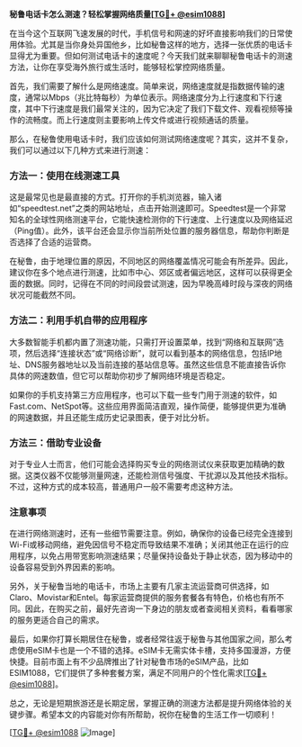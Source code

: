 **秘鲁电话卡怎么测速？轻松掌握网络质量[[TG💪+ @esim1088](https://t.me/s/esim1088)]**

在当今这个互联网飞速发展的时代，手机信号和网速的好坏直接影响我们的日常使用体验。尤其是当你身处异国他乡，比如秘鲁这样的地方，选择一张优质的电话卡显得尤为重要。但如何测试电话卡的速度呢？今天我们就来聊聊秘鲁电话卡的测速方法，让你在享受海外旅行或生活时，能够轻松掌控网络质量。

首先，我们需要了解什么是网络速度。简单来说，网络速度就是指数据传输的速度，通常以Mbps（兆比特每秒）为单位表示。网络速度分为上行速度和下行速度，其中下行速度是我们最常关注的，因为它决定了我们下载文件、观看视频等操作的流畅度。而上行速度则主要影响上传文件或进行视频通话的质量。

那么，在秘鲁使用电话卡时，我们应该如何测试网络速度呢？其实，这并不复杂，我们可以通过以下几种方式来进行测速：

### 方法一：使用在线测速工具

这是最常见也是最直接的方式。打开你的手机浏览器，输入诸如“speedtest.net”之类的网站地址，点击开始测速即可。Speedtest是一个非常知名的全球性网络测速平台，它能快速检测你的下行速度、上行速度以及网络延迟（Ping值）。此外，该平台还会显示你当前所处位置的服务器信息，帮助你判断是否选择了合适的运营商。

在秘鲁，由于地理位置的原因，不同地区的网络覆盖情况可能会有所差异。因此，建议你在多个地点进行测速，比如市中心、郊区或者偏远地区，这样可以获得更全面的数据。同时，记得在不同的时间段尝试测速，因为早晚高峰时段与深夜的网络状况可能截然不同。

### 方法二：利用手机自带的应用程序

大多数智能手机都内置了测速功能，只需打开设置菜单，找到“网络和互联网”选项，然后选择“连接状态”或“网络诊断”，就可以看到基本的网络信息，包括IP地址、DNS服务器地址以及当前连接的基站信息等。虽然这些信息不能直接告诉你具体的网速数值，但它可以帮助你初步了解网络环境是否稳定。

如果你的手机支持第三方应用程序，也可以下载一些专门用于测速的软件，如Fast.com、NetSpot等。这些应用界面简洁直观，操作简便，能够提供更为准确的网速数据，并且还能生成历史记录图表，便于对比分析。

### 方法三：借助专业设备

对于专业人士而言，他们可能会选择购买专业的网络测试仪来获取更加精确的数据。这类仪器不仅能够测量网速，还能检测信号强度、干扰源以及其他技术指标。不过，这种方式的成本较高，普通用户一般不需要考虑这种方法。

### 注意事项

在进行网络测速时，还有一些细节需要注意。例如，确保你的设备已经完全连接到Wi-Fi或移动网络，避免因信号不稳定而导致结果不准确；关闭其他正在运行的应用程序，以免占用带宽影响测速结果；尽量保持设备处于静止状态，因为移动中的设备容易受到外界因素的影响。

另外，关于秘鲁当地的电话卡，市场上主要有几家主流运营商可供选择，如Claro、Movistar和Entel。每家运营商提供的服务套餐各有特色，价格也有所不同。因此，在购买之前，最好先咨询一下身边的朋友或者查阅相关资料，看看哪家的服务更适合自己的需求。

最后，如果你打算长期居住在秘鲁，或者经常往返于秘鲁与其他国家之间，那么考虑使用eSIM卡也是一个不错的选择。eSIM卡无需实体卡槽，支持多国漫游，方便快捷。目前市面上有不少品牌推出了针对秘鲁市场的eSIM产品，比如ESIM1088，它们提供了多种套餐方案，满足不同用户的个性化需求[[TG💪+ @esim1088](https://t.me/s/esim1088)]。

总之，无论是短期旅游还是长期定居，掌握正确的测速方法都是提升网络体验的关键步骤。希望本文的内容能对你有所帮助，祝你在秘鲁的生活工作一切顺利！

[[TG💪+ @esim1088](https://t.me/s/esim1088) ![Image](https://i.postimg.cc/4NQfJmqS/Snipaste-2025-05-13-00-14-12.png)]